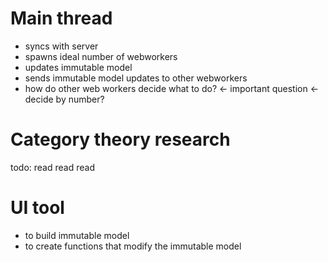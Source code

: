 Main thread
=== 
- syncs with server
- spawns ideal number of webworkers
- updates immutable model
- sends immutable model updates to other webworkers
- how do other web workers decide what to do? <- important question <- decide by number?


Category theory research
===
todo: read read read

UI tool
===
- to build immutable model
- to create functions that modify the immutable model
